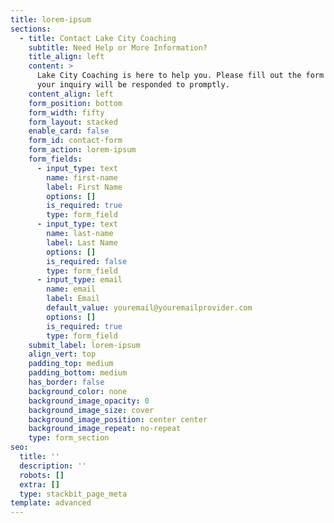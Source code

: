 ```yaml
---
title: lorem-ipsum
sections:
  - title: Contact Lake City Coaching
    subtitle: Need Help or More Information?
    title_align: left
    content: >
      Lake City Coaching is here to help you. Please fill out the form below and
      your inquiry will be responded to promptly.
    content_align: left
    form_position: bottom
    form_width: fifty
    form_layout: stacked
    enable_card: false
    form_id: contact-form
    form_action: lorem-ipsum
    form_fields:
      - input_type: text
        name: first-name
        label: First Name
        options: []
        is_required: true
        type: form_field
      - input_type: text
        name: last-name
        label: Last Name
        options: []
        is_required: false
        type: form_field
      - input_type: email
        name: email
        label: Email
        default_value: youremail@youremailprovider.com
        options: []
        is_required: true
        type: form_field
    submit_label: lorem-ipsum
    align_vert: top
    padding_top: medium
    padding_bottom: medium
    has_border: false
    background_color: none
    background_image_opacity: 0
    background_image_size: cover
    background_image_position: center center
    background_image_repeat: no-repeat
    type: form_section
seo:
  title: ''
  description: ''
  robots: []
  extra: []
  type: stackbit_page_meta
template: advanced
---
```


